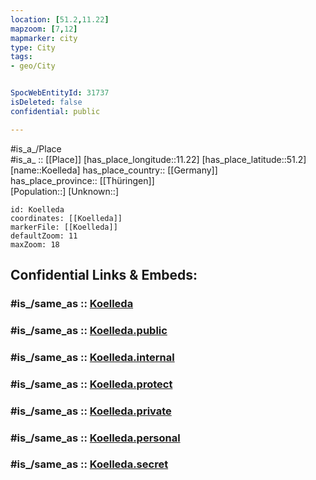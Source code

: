 ```yaml
---
location: [51.2,11.22] 
mapzoom: [7,12] 
mapmarker: city 
type: City
tags:
- geo/City


SpocWebEntityId: 31737
isDeleted: false
confidential: public

---
```

#is_a_/Place  
#is_a_ :: [[Place]] 
[has_place_longitude::11.22] 
[has_place_latitude::51.2] 
[name::Koelleda] 
has_place_country:: [[Germany]]  
has_place_province:: [[Thüringen]]  
[Population::] 
[Unknown::] 


```leaflet
id: Koelleda
coordinates: [[Koelleda]] 
markerFile: [[Koelleda]] 
defaultZoom: 11 
maxZoom: 18
```


## Confidential Links & Embeds: 

### #is_/same_as :: [Koelleda](/_Standards/Earth/Continent/Europe/Europe~Central/Germany/Germany~East/Thüringen/counties~TH/Sömmerda/cities~Sömmerda/Kölleda/City/Koelleda.md) 

### #is_/same_as :: [Koelleda.public](/_public/Earth/Continent/Europe/Europe~Central/Germany/Germany~East/Thüringen/counties~TH/Sömmerda/cities~Sömmerda/Kölleda/City/Koelleda.public.md) 

### #is_/same_as :: [Koelleda.internal](/_internal/Earth/Continent/Europe/Europe~Central/Germany/Germany~East/Thüringen/counties~TH/Sömmerda/cities~Sömmerda/Kölleda/City/Koelleda.internal.md) 

### #is_/same_as :: [Koelleda.protect](/_protect/Earth/Continent/Europe/Europe~Central/Germany/Germany~East/Thüringen/counties~TH/Sömmerda/cities~Sömmerda/Kölleda/City/Koelleda.protect.md) 

### #is_/same_as :: [Koelleda.private](/_private/Earth/Continent/Europe/Europe~Central/Germany/Germany~East/Thüringen/counties~TH/Sömmerda/cities~Sömmerda/Kölleda/City/Koelleda.private.md) 

### #is_/same_as :: [Koelleda.personal](/_personal/Earth/Continent/Europe/Europe~Central/Germany/Germany~East/Thüringen/counties~TH/Sömmerda/cities~Sömmerda/Kölleda/City/Koelleda.personal.md) 

### #is_/same_as :: [Koelleda.secret](/_secret/Earth/Continent/Europe/Europe~Central/Germany/Germany~East/Thüringen/counties~TH/Sömmerda/cities~Sömmerda/Kölleda/City/Koelleda.secret.md)

